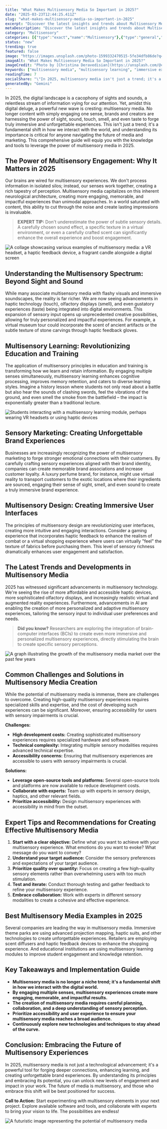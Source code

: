 ```yaml
---
title: "What Makes Multisensory Media So Important in 2025?"
date: "2025-03-23T12:44:25.411Z"
slug: "what-makes-multisensory-media-so-important-in-2025"
excerpt: "Discover the latest insights and trends about Multisensory Media. This comprehensive guide covers everything you need to know about Multisensory Media in 2025."
metaDescription: "Discover the latest insights and trends about Multisensory Media. This comprehensive guide covers everything you need to know about Multisensory Media in 2..."
category: "Multisensory"
categories: [{"type":"exact","name":"Multisensory"},{"type":"general","name":"Entertainment"},{"type":"medium","name":"Virtual Reality"},{"type":"specific","name":"Immersive Design"},{"type":"niche","name":"Haptic Feedback"}]
status: "new"
trending: true
featured: false
image: "https://images.unsplash.com/photo-1599332470515-5fe34dfb86de?q=85&w=1200&fit=max&fm=webp&auto=compress"
imageAlt: "What Makes Multisensory Media So Important in 2025?"
imageCredit: "Photo by [Christina Deravedisian](https://unsplash.com/@christinadera) on Unsplash"
keywords: ["multisensory media", "multisensory learning", "immersive experiences", "sensory marketing", "multisensory design", "multisensory brand experiences", "best multisensory media examples", "create multisensory content", "multisensory media software", "multisensory advertising strategies"]
readingTime: 7
socialShare: "\"In 2025, multisensory media isn't just a trend; it's a fundamental shift in human-computer interaction, rewriting the rules of engagement and experience.\""
generatedBy: "Gemini"
---
```




In 2025, the digital landscape is a cacophony of sights and sounds, a relentless stream of information vying for our attention.  Yet, amidst this digital deluge, a powerful new wave is cresting: multisensory media.  No longer content with simply engaging one sense, brands and creators are harnessing the power of sight, sound, touch, smell, and even taste to forge truly immersive and unforgettable experiences. This isn't just a trend; it's a fundamental shift in how we interact with the world, and understanding its importance is critical for anyone navigating the future of media and marketing. This comprehensive guide will equip you with the knowledge and tools to leverage the power of multisensory media in 2025.

## The Power of Multisensory Engagement: Why It Matters in 2025

Our brains are wired for multisensory experiences.  We don't process information in isolated silos; instead, our senses work together, creating a rich tapestry of perception. Multisensory media capitalizes on this inherent neurological architecture, creating more engaging, memorable, and impactful experiences than unimodal approaches.  In a world saturated with content, this ability to cut through the noise and create lasting impressions is invaluable.

> **EXPERT TIP:**  Don't underestimate the power of subtle sensory details. A carefully chosen sound effect, a specific texture in a virtual environment, or even a carefully crafted scent can significantly enhance the overall experience and boost engagement.

![A collage showcasing various examples of multisensory media: a VR headset, a haptic feedback device, a fragrant candle alongside a digital screen](https://images.unsplash.com/photo-1586210335633-b8df78e96435?q=85&w=1200&fit=max&fm=webp&auto=compress)

## Understanding the Multisensory Spectrum: Beyond Sight and Sound

While many associate multisensory media with flashy visuals and immersive soundscapes, the reality is far richer.  We are now seeing advancements in haptic technology (touch), olfactory displays (smell), and even gustatory experiences (taste) being integrated into digital environments. This expansion of sensory input opens up unprecedented creative possibilities, allowing for truly personalized and impactful experiences.  For example, a virtual museum tour could incorporate the scent of ancient artifacts or the subtle texture of stone carvings through haptic feedback gloves.

## Multisensory Learning: Revolutionizing Education and Training

The application of multisensory principles in education and training is transforming how we learn and retain information. By engaging multiple senses simultaneously, multisensory learning enhances cognitive processing, improves memory retention, and caters to diverse learning styles.  Imagine a history lesson where students not only read about a battle but also hear the sounds of clashing swords, feel the vibrations of the ground, and even smell the smoke from the battlefield – the impact is exponentially greater than a traditional lecture.

![Students interacting with a multisensory learning module, perhaps wearing VR headsets or using haptic devices](https://images.unsplash.com/photo-1599332470533-6099b2e63f25?q=85&w=1200&fit=max&fm=webp&auto=compress)

## Sensory Marketing: Creating Unforgettable Brand Experiences

Businesses are increasingly recognizing the power of multisensory marketing to forge stronger emotional connections with their customers. By carefully crafting sensory experiences aligned with their brand identity, companies can create memorable brand associations and increase customer loyalty.  A luxury perfume brand, for instance, might use virtual reality to transport customers to the exotic locations where their ingredients are sourced, engaging their sense of sight, smell, and even sound to create a truly immersive brand experience.

##  Multisensory Design:  Creating Immersive User Interfaces

The principles of multisensory design are revolutionizing user interfaces, creating more intuitive and engaging interactions.  Consider a gaming experience that incorporates haptic feedback to enhance the realism of combat or a virtual shopping experience where users can virtually "feel" the texture of fabrics before purchasing them.  This level of sensory richness dramatically enhances user engagement and satisfaction.

##  The Latest Trends and Developments in Multisensory Media

2025 has witnessed significant advancements in multisensory technology.  We're seeing the rise of more affordable and accessible haptic devices, more sophisticated olfactory displays, and increasingly realistic virtual and augmented reality experiences.  Furthermore, advancements in AI are enabling the creation of more personalized and adaptive multisensory experiences, tailoring the sensory input to individual user preferences and needs.

> **Did you know?** Researchers are exploring the integration of brain-computer interfaces (BCIs) to create even more immersive and personalized multisensory experiences, directly stimulating the brain to create specific sensory perceptions.

![A graph illustrating the growth of the multisensory media market over the past few years](https://images.unsplash.com/photo-1599332470515-5fe34dfb86de?q=85&w=1200&fit=max&fm=webp&auto=compress)

## Common Challenges and Solutions in Multisensory Media Creation

While the potential of multisensory media is immense, there are challenges to overcome.  Creating high-quality multisensory experiences requires specialized skills and expertise, and the cost of developing such experiences can be significant.  Moreover, ensuring accessibility for users with sensory impairments is crucial.

**Challenges:**

* **High development costs:**  Creating sophisticated multisensory experiences requires specialized hardware and software.
* **Technical complexity:**  Integrating multiple sensory modalities requires advanced technical expertise.
* **Accessibility concerns:**  Ensuring that multisensory experiences are accessible to users with sensory impairments is crucial.

**Solutions:**

* **Leverage open-source tools and platforms:**  Several open-source tools and platforms are now available to reduce development costs.
* **Collaborate with experts:**  Team up with experts in sensory design, haptics, and other relevant fields.
* **Prioritize accessibility:**  Design multisensory experiences with accessibility in mind from the outset.

## Expert Tips and Recommendations for Creating Effective Multisensory Media

1. **Start with a clear objective:**  Define what you want to achieve with your multisensory experience.  What emotions do you want to evoke? What message do you want to convey?
2. **Understand your target audience:**  Consider the sensory preferences and expectations of your target audience.
3. **Prioritize quality over quantity:**  Focus on creating a few high-quality sensory elements rather than overwhelming users with too much stimulation.
4. **Test and iterate:**  Conduct thorough testing and gather feedback to refine your multisensory experience.
5. **Embrace collaboration:**  Work with experts in different sensory modalities to create a cohesive and effective experience.

## Best Multisensory Media Examples in 2025

Several companies are leading the way in multisensory media.  Immersive theme parks are using advanced projection mapping, haptic suits, and other technologies to create unforgettable experiences.  Retailers are employing scent diffusers and haptic feedback devices to enhance the shopping experience. And educational institutions are using multisensory learning modules to improve student engagement and knowledge retention.

##  Key Takeaways and Implementation Guide

* **Multisensory media is no longer a niche trend; it's a fundamental shift in how we interact with the digital world.**
* **By engaging multiple senses, multisensory experiences create more engaging, memorable, and impactful results.**
* **The creation of multisensory media requires careful planning, collaboration, and a deep understanding of sensory perception.**
* **Prioritize accessibility and user experience to ensure your multisensory media reaches a broad audience.**
* **Continuously explore new technologies and techniques to stay ahead of the curve.**

## Conclusion: Embracing the Future of Multisensory Experiences

In 2025, multisensory media is not just a technological advancement; it's a powerful tool for forging deeper connections, enhancing learning, and creating unforgettable brand experiences.  By understanding its principles and embracing its potential, you can unlock new levels of engagement and impact in your work.  The future of media is multisensory, and those who embrace this shift will be best positioned for success.

**Call to Action:** Start experimenting with multisensory elements in your next project. Explore available software and tools, and collaborate with experts to bring your vision to life. The possibilities are endless!

![A futuristic image representing the potential of multisensory media](https://images.unsplash.com/photo-1600624988466-40a76ea69f5e?q=85&w=1200&fit=max&fm=webp&auto=compress)

